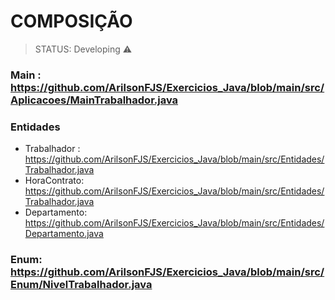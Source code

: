<h1> COMPOSIÇÃO </h1>

> STATUS: Developing ⚠️

### Main : https://github.com/ArilsonFJS/Exercicios_Java/blob/main/src/Aplicacoes/MainTrabalhador.java

### Entidades
+ Trabalhador : https://github.com/ArilsonFJS/Exercicios_Java/blob/main/src/Entidades/Trabalhador.java
+ HoraContrato: https://github.com/ArilsonFJS/Exercicios_Java/blob/main/src/Entidades/Trabalhador.java
+ Departamento: https://github.com/ArilsonFJS/Exercicios_Java/blob/main/src/Entidades/Departamento.java

### Enum: https://github.com/ArilsonFJS/Exercicios_Java/blob/main/src/Enum/NivelTrabalhador.java
